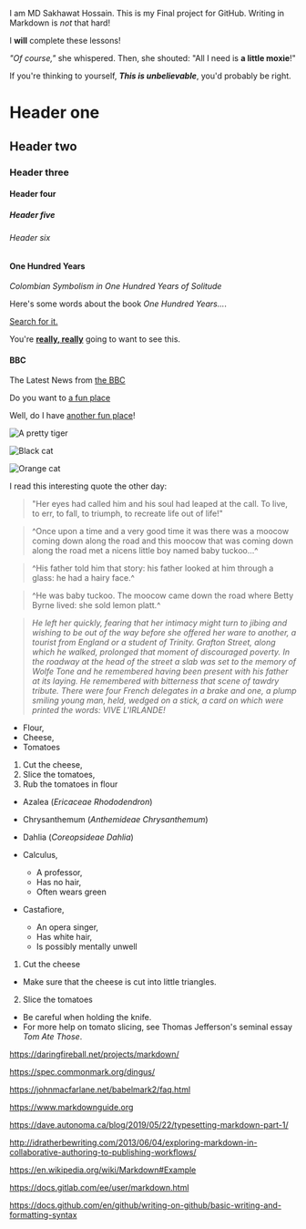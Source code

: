 <!--italic and bold-->
I am MD Sakhawat Hossain. This is my Final project for GitHub.
Writing in Markdown is _not_ that hard!  

I **will** complete these lessons!  

_"Of course,"_ she whispered. Then, she shouted: "All I need is **a little moxie**!"  

If you're thinking to yourself, _**This is unbelievable**_, you'd probably be right.  

# Header one
## Header two
### Header three
#### Header four
##### Header five
###### Header six

#### One Hundred Years
_Colombian Symbolism in One Hundred Years of Solitude_

Here's some words about the book _One Hundred Years..._.  

[Search for it.](www.google.com)

You're [**really, really**](www.dailykitten.com) going to want to see this.

#### BBC
The Latest News from [the BBC](www.bbc.com/news)


Do you want to [a fun place](www.zombo.com)

Well, do I have [another fun place](www.stumbleupon.com)!


![A pretty tiger](https://upload.wikimedia.org/wikipedia/commons/5/56/Tiger.50.jpg)



![Black cat](https://upload.wikimedia.org/wikipedia/commons/a/a3/81_INF_DIV_SSI.jpg)

![Orange cat](http://icons.iconarchive.com/icons/google/noto-emoji-animals-nature/256/22221-cat-icon.png)


I read this interesting quote the other day:

>"Her eyes had called him and his soul had leaped at the call. To live, to err, to fall, to triumph, to recreate life out of life!"


>^Once upon a time and a very good time it was there was a moocow coming down along the road and this moocow that was coming down along the road met a nicens little boy named baby tuckoo...^

>^His father told him that story: his father looked at him through a glass: he had a hairy face.^

>^He was baby tuckoo. The moocow came down the road where Betty Byrne lived: she sold lemon platt.^



>_He left her quickly, fearing that her intimacy might turn to jibing and wishing to be out of the way before she offered her ware to another, a tourist from England or a student of Trinity. Grafton Street, along which he walked, prolonged that moment of discouraged poverty. In the roadway at the head of the street a slab was set to the memory of Wolfe Tone and he remembered having been present with his father at its laying. He remembered with bitterness that scene of tawdry tribute. There were four French delegates in a brake and one, a plump smiling young man, held, wedged on a stick, a card on which were printed the words: VIVE L'IRLANDE!_


* Flour,
* Cheese,
* Tomatoes

1. Cut the cheese,
1. Slice the tomatoes,
1. Rub the tomatoes in flour


* Azalea (_Ericaceae Rhododendron_)
* Chrysanthemum (_Anthemideae Chrysanthemum_)
* Dahlia (_Coreopsideae Dahlia_)


* Calculus,
  * A professor, 
  * Has no hair, 
  * Often wears green
* Castafiore, 
  * An opera singer,
  * Has white hair, 
  * Is possibly mentally unwell  


1. Cut the cheese
  * Make sure that the cheese is cut into little triangles.

2. Slice the tomatoes
  * Be careful when holding the knife.
  * For more help on tomato slicing, see Thomas Jefferson's seminal essay _Tom Ate Those_.


  https://daringfireball.net/projects/markdown/

https://spec.commonmark.org/dingus/

https://johnmacfarlane.net/babelmark2/faq.html

https://www.markdownguide.org

https://dave.autonoma.ca/blog/2019/05/22/typesetting-markdown-part-1/

http://idratherbewriting.com/2013/06/04/exploring-markdown-in-collaborative-authoring-to-publishing-workflows/

https://en.wikipedia.org/wiki/Markdown#Example

https://docs.gitlab.com/ee/user/markdown.html

https://docs.github.com/en/github/writing-on-github/basic-writing-and-formatting-syntax

